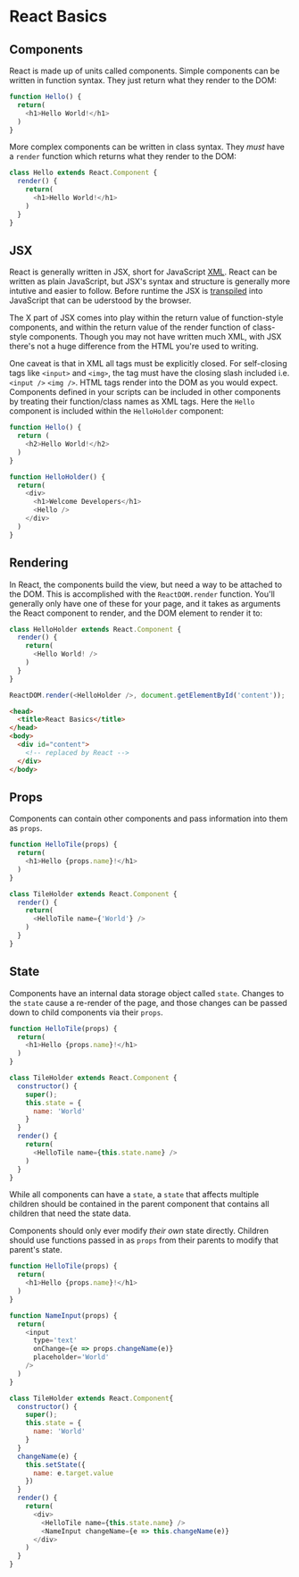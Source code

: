 # React Basics

## Components

React is made up of units called components. Simple components can be written in function syntax.  They just return what they render to the DOM:

```javascript
function Hello() {
  return(
    <h1>Hello World!</h1>
  )
}
```

More complex components can be written in class syntax.  They _must_ have a `render` function which returns what they render to the DOM:
```javascript
class Hello extends React.Component {
  render() {
    return(
      <h1>Hello World!</h1>
    )
  }
}
```

## JSX



React is generally written in JSX, short for JavaScript [XML](https://en.wikipedia.org/wiki/XML).  React can be written as plain JavaScript, but JSX's syntax and structure is generally more intutive and easier to follow. Before runtime the JSX is [transpiled](https://en.wikipedia.org/wiki/Source-to-source_compiler) into JavaScript that can be uderstood by the browser.

The X part of JSX comes into play within the return value of function-style components, and within the return value of the render function of class-style components.  Though you may not have written much XML, with JSX there's not a huge difference from the HTML you're used to writing.

One caveat is that in XML all tags must be explicitly closed.  For self-closing tags like `<input>` and `<img>`, the tag must have the closing slash included i.e. `<input />` `<img />`.  HTML tags render into the DOM as you would expect.  Components defined in your scripts can be included in other components by treating their function/class names as XML tags.  Here the `Hello` component is included within the `HelloHolder` component:
```javascript
function Hello() {
  return (
    <h2>Hello World!</h2>
  )
}

function HelloHolder() {
  return(
    <div>
      <h1>Welcome Developers</h1>
      <Hello />
    </div>
  )
}
```



## Rendering
In React, the components build the view, but need a way to be attached to the DOM.  This is accomplished with the `ReactDOM.render` function.  You'll generally only have one of these for your page, and it takes as arguments the React component to render, and the DOM element to render it to:
```javascript
class HelloHolder extends React.Component {
  render() {
    return(
      <Hello World! />
    )
  }
}

ReactDOM.render(<HelloHolder />, document.getElementById('content'));
```
```html
<head>
  <title>React Basics</title>
</head>
<body>
  <div id="content">
    <!-- replaced by React -->
  </div>
</body>
```
## Props

Components can contain other components and pass information into them as `props`.
```javascript
function HelloTile(props) {
  return(
    <h1>Hello {props.name}!</h1>
  )
}

class TileHolder extends React.Component {
  render() {
    return(
      <HelloTile name={'World'} />
    )
  }
}
```
## State

Components have an internal data storage object called `state`.  Changes to the `state` cause a re-render of the page, and those changes can be passed down to child components via their `props`.
```javascript
function HelloTile(props) {
  return(
    <h1>Hello {props.name}!</h1>
  )
}

class TileHolder extends React.Component {
  constructor() {
    super();
    this.state = {
      name: 'World'
    }
  }
  render() {
    return(
      <HelloTile name={this.state.name} />
    )
  }
}
```

While all components can have a `state`, a `state` that affects multiple children should be contained in the parent component that contains all children that need the state data.

Components should only ever modify _their own_ state directly.  Children should use functions passed in as `props` from their parents to modify that parent's state.
```javascript
function HelloTile(props) {
  return(
    <h1>Hello {props.name}!</h1>
  )
}

function NameInput(props) {
  return(
    <input
      type='text'
      onChange={e => props.changeName(e)}
      placeholder='World'
    />
  )
}

class TileHolder extends React.Component{
  constructor() {
    super();
    this.state = {
      name: 'World'
    }
  }
  changeName(e) {
    this.setState({
      name: e.target.value
    })
  }
  render() {
    return(
      <div>
        <HelloTile name={this.state.name} />
        <NameInput changeName={e => this.changeName(e)}
      </div>
    )
  }
}
```
